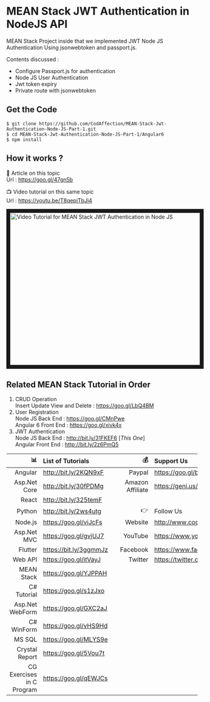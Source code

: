 # MEAN Stack JWT Authentication in NodeJS API
MEAN Stack Project inside that we implemented JWT Node JS Authentication Using jsonwebtoken and passport.js.

Contents discussed : 
* Configure Passport.js for authentication
* Node JS User Authentication
* Jwt token expiry
* Private route with jsonwebtoken

## Get the Code

```
$ git clone https://github.com/CodAffection/MEAN-Stack-Jwt-Authentication-Node-JS-Part-1.git
$ cd MEAN-Stack-Jwt-Authentication-Node-JS-Part-1/Angular6
$ npm install
```

 ## How it works ?
 
 :scroll: Article on this topic  
 Url : https://goo.gl/47gn5b
 
 :tv: Video tutorial on this same topic  
 Url : https://youtu.be/T8qepiTbJi4
 
 <a href="http://www.youtube.com/watch?feature=player_embedded&v=T8qepiTbJi4
" target="_blank"><img src="http://img.youtube.com/vi/T8qepiTbJi4/0.jpg" 
alt="Video Tutorial for MEAN Stack JWT Authentication in Node JS" width="500" height="400" border="10" /></a>


## Related MEAN Stack Tutorial in Order
1. CRUD Operation  
    Insert Update View and Delete : https://goo.gl/LbQ4BM
2. User Registration <br/>
    Node JS Back End : https://goo.gl/CMnPwe  <br/>
    Angular 6 Front End : https://goo.gl/xivk4x <br/>
3. JWT Authentication <br/>
    Node JS Back End  : http://bit.ly/31FKEF6 [_This One_]  
    Angular Front End : http://bit.ly/2z6PmQ5


| :bar_chart:               |  List of Tutorials   |   | :moneybag:           | Support Us                           |
|--------------------------:|:---------------------|---|---------------------:|:-------------------------------------|
| Angular                   |http://bit.ly/2KQN9xF |   |Paypal                | https://goo.gl/bPcyXW                |
| Asp.Net Core              |http://bit.ly/30fPDMg |   |Amazon   Affiliate    | https://geni.us/JDzpE                |
| React                     |http://bit.ly/325temF |   |
| Python                    |http://bit.ly/2ws4utg |   | :point_right:        | Follow Us                            |
| Node.js                   |https://goo.gl/viJcFs |   |Website               |http://www.codaffection.com          |
| Asp.Net MVC               |https://goo.gl/gvjUJ7 |   |YouTube               |https://www.youtube.com/codaffection  |
| Flutter                   |https://bit.ly/3ggmmJz|   |Facebook              |https://www.facebook.com/codaffection |
| Web API                   |https://goo.gl/itVayJ |   |Twitter               |https://twitter.com/CodAffection      |
| MEAN Stack                |https://goo.gl/YJPPAH |   |
| C# Tutorial               |https://goo.gl/s1zJxo |   |
| Asp.Net WebForm           |https://goo.gl/GXC2aJ |   |
| C# WinForm                |https://goo.gl/vHS9Hd |   |
| MS SQL                    |https://goo.gl/MLYS9e |   |
| Crystal Report            |https://goo.gl/5Vou7t |   |
| CG Exercises in C Program |https://goo.gl/qEWJCs |   |
